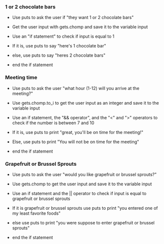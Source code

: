 ### 1 or 2 chocolate bars

* Use puts to ask the user if "they want 1 or 2 chocolate bars"

* Get the user input with gets.chomp and save it to the variable input

* Use an "if statement" to check if input is equal to 1

* If it is, use puts to say "here's 1 chocolate bar"

* else, use puts to say "heres 2 chocolate bars"

* end the if statement

### Meeting time

* Use puts to ask the user "what hour (1-12) will you arrive at the meeting?"

* Use gets.chomp.to_i to get the user input as an integer and save it to the variable input

* Use an if statement, the "&& operator", and the "<" and ">" operators to check if the number is between 7 and 10

* If it is, use puts to print "great, you'll be on time for the meeting!"

* Else, use puts to print "You will not be on time for the meeting"

* end the if statement

### Grapefruit or Brussel Sprouts

* Use puts to ask the user "would you like grapefruit or brussel sprouts?"

* Use gets.chomp to get the user input and save it to the variable input

* Use an if statement and the || operator to check if input is equal to grapefruit or brussel sprouts

* If it is grapefruit or brussel sprouts use puts to print "you entered one of my least favorite foods"

* else use puts to print "you were suppose to enter grapefruit or brussel sprouts"

* end the if statement
